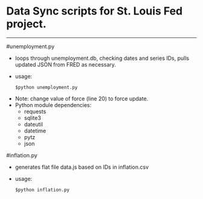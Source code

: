 # Data Sync scripts for St. Louis Fed project.
***

#unemployment.py
+ loops through unemployment.db, checking dates and series IDs, pulls updated JSON from FRED as necessary.
+ usage:

	`$python unemployment.py`

* Note: change value of force (line 20) to force update.
* Python module dependencies:
    + requests
    + sqlite3
    + dateutil
    + datetime
    + pytz
    + json

#inflation.py
+ generates flat file data.js based on IDs in inflation.csv
+ usage:

    `$python inflation.py`